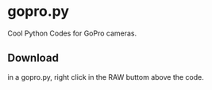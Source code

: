 gopro.py
========

Cool Python Codes for GoPro cameras.

Download
--------

in a gopro.py, right click in the RAW buttom above the code.
